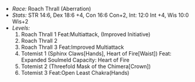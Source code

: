 - *Race:* Roach Thrall (Aberration)
- *Stats:* STR 14:6, Dex 18:6 +4, Con 16:6 Con+2, Int: 12:0 Int +4, Wis 10:0 Wis+2
- *Levels:*
  1. Roach Thrall 1 Feat:Multiattack, (Improved Initiative)
  2. Roach Thrall 2
  3. Roach Thrall 3 Feat:Improved Multiattack
  4. Totemist 1 (Sphinx Claws[Hands], Heart of Fire[Waist]) Feat: Expanded Soulmeld Capacity: Heart of Fire
  5. Totemist 2 <Heart of Fire>(Threefold Mask of the Chimera[Crown])
  6. Totemist 3 Feat:Open Least Chakra(Hands)<Sphinx Claws:Hands>
